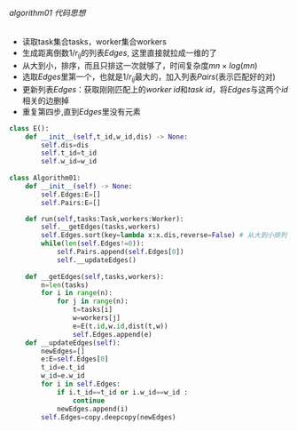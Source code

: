 ###### algorithm01 代码思想

* 读取task集合tasks，worker集合workers  
* 生成距离倒数$1/r_{ij}$的列表$Edges$, 这里直接就拉成一维的了
* 从大到小，排序，而且只排这一次就够了，时间复杂度$mn\times log(mn)$  
* 选取$Edges$里第一个，也就是$1/r_{ij}$最大的，加入列表$Pairs$(表示匹配好的对)
* 更新列表$Edges$：获取刚刚匹配上的$worker\;id$和$task\;id$，将$Edges$与这两个$id$相关的边删掉
* 重复第四步,直到$Edges$里没有元素

```python
class E():
    def __init__(self,t_id,w_id,dis) -> None:
        self.dis=dis
        self.t_id=t_id
        self.w_id=w_id
        
class Algorithm01:
    def __init__(self) -> None:
        self.Edges:E=[]
        self.Pairs:E=[]

    def run(self,tasks:Task,workers:Worker):
        self.__getEdges(tasks,workers)
        self.Edges.sort(key=lambda x:x.dis,reverse=False) # 从大到小排列
        while(len(self.Edges!=0)):
            self.Pairs.append(self.Edges[0])
            self.__updateEdges()
            
    def __getEdges(self,tasks,workers):
        n=len(tasks)
        for i in range(n):
            for j in range(n):
                t=tasks[i]
                w=workers[j]
                e=E(t.id,w.id,dist(t,w))
                self.Edges.append(e)
    def __updateEdges(self):
        newEdges=[]
        e:E=self.Edges[0]
        t_id=e.t_id
        w_id=e.w_id
        for i in self.Edges:
            if i.t_id==t_id or i.w_id==w_id :
                continue
            newEdges.append(i)
        self.Edges=copy.deepcopy(newEdges)

```
